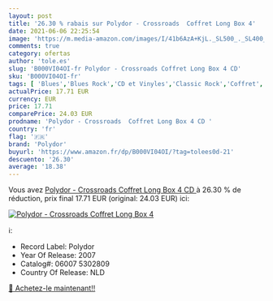 ```yaml
---
layout: post
title: '26.30 % rabais sur Polydor - Crossroads  Coffret Long Box 4'
date: 2021-06-06 22:25:54
image: 'https://m.media-amazon.com/images/I/41b6AzA+KjL._SL500_._SL400_.jpg'
comments: true
category: ofertas
author: 'tole.es'
slug: 'B000VI04OI-fr Polydor - Crossroads Coffret Long Box 4 CD'
sku: 'B000VI04OI-fr'
tags: [ 'Blues','Blues Rock','CD et Vinyles','Classic Rock','Coffret','Featured Categories','Genres','Hard Rock','Hard Rock et Metal','Pop','Pop Rock','Rock','Rock n Roll','Rock psychédélique','Rock rétro','polydor', ]
actualPrice: 17.71 EUR
currency: EUR
price: 17.71
comparePrice: 24.03 EUR
prodname: 'Polydor - Crossroads  Coffret Long Box 4 CD '
country: 'fr'
flag: '🇫🇷'
brand: 'Polydor'
buyurl: 'https://www.amazon.fr/dp/B000VI04OI/?tag=tolees0d-21'
descuento: '26.30'
average: '18.38'
---
```


Vous avez [Polydor - Crossroads  Coffret Long Box 4 CD ](https://www.amazon.fr/dp/B000VI04OI/?tag=tolees0d-21)  à  26.30 % de réduction, prix final  17.71 EUR (original: 24.03 EUR) ici:

[![Polydor - Crossroads  Coffret Long Box 4](https://m.media-amazon.com/images/I/41b6AzA+KjL._SL500_._SL400_.jpg)](https://www.amazon.fr/dp/B000VI04OI/?tag=tolees0d-21)

ℹ️:

- Record Label: Polydor
- Year Of Release: 2007
- Catalog#: 06007 5302809
- Country Of Release: NLD

[🛒 Achetez-le maintenant!!](https://www.amazon.fr/dp/B000VI04OI/?tag=tolees0d-21)
